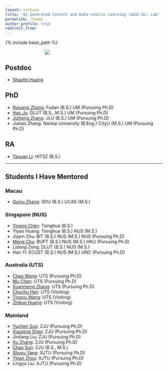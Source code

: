 ```yaml
---
layout: archive
title: "AI Generated Content and Data-centric Learning (AIGC-DL) Lab"
permalink: /team/
author_profile: true
redirect_from:
---
```


{% include base_path %}

<div style="text-align: center;">
  <img src="https://zdzheng.xyz/resource-img/lab-logo.webp" style="max-width: 50%; height: auto; display: block; margin: 0 auto;">
</div>

## Postdoc
- [Shaofei Huang](https://spyflying.github.io/)


## PhD

- [Ruiyang Zhang](https://ruiyang-061x.github.io/): Fudan (B.S.) UM (Pursuing Ph.D)
- [Hao Ju](https://haodot.github.io/): DLUT (B.S., M.S.) UM (Pursuing Ph.D)
- [Jizheng Zhang](https://www.jizhengzhang.top/): JLU (B.S.) UM (Pursuing Ph.D)
- Jiahao Zhang: Nankai University (B.Eng.) CityU (M.S.) UM (Pursuing Ph.D)

## RA
- [Yaxuan Li](https://scholar.google.com/citations?user=myfuA38AAAAJ): HITSZ (B.S.)


<hr> 

## Students I Have Mentored

### Macau  
- [Guiyu Zhang](https://www.zdzheng.xyz/authors/Guiyu-Zhang): SDU (B.S.) UCAS (M.S.)

### Singapore (NUS)

- [Yiyang Chen](https://zdzheng.xyz/authors/Yiyang-Chen): Tsinghua (B.S.) 
- Yiyao Huang: Tsinghua (B.S.) NUS (M.S.)
- Jiayin Zhu: BIT (B.S.) NUS (M.S.) NUS (Pursuing Ph.D)
- [Meng Chu](https://zdzheng.xyz/authors/Meng-Chu): BUPT (B.S.) NUS (M.S.) HKU (Pursuing Ph.D)
- Lidong Zeng: DLUT (B.S.) NUS (M.S.)
- Han Yi: ECUST (B.S.) NUS (M.S.) UNC (Pursuing Ph.D)

### Australia (UTS)
- [Chao Wang](https://zdzheng.xyz/authors/Chao-Wang): UTS (Pursuing Ph.D)
- [Mu Chen](https://zdzheng.xyz/authors/Mu-Chen): UTS (Pursuing Ph.D)
- [Xuanmeng Zhang](https://zdzheng.xyz/authors/Xuanmeng-Zhang): UTS (Pursuing Ph.D)
- [Chuchu Han](https://www.zdzheng.xyz/authors/Chuchu-Han): UTS (Visiting)
- [Tingyu Wang](https://www.zdzheng.xyz/authors/Tingyu-Wang): UTS (Visiting)
- [Zhikun Huang](https://zdzheng.xyz/authors/Zhikun-Huang): UTS (Visiting)

### Mainland
- [Yuchen Suo](https://zdzheng.xyz/authors/Yucheng-Suo): ZJU (Pursuing Ph.D)
- [Xiaolong Shen](https://zdzheng.xyz/authors/Xiaolong-Shen): ZJU (Pursuing Ph.D)
- Jinliang Liu: ZJU (Pursuing Ph.D)
- [Xu Zhang](https://www.zdzheng.xyz/authors/Xu-Zhang): ZJU (Pursuing Ph.D)
- [Chao Sun](https://zdzheng.xyz/authors/Chao-Sun): ZJU (B.S., M.S.)
- [Shuyu Yang](https://zdzheng.xyz/authors/Shuyu-Yang): XJTU (Pursuing Ph.D)
- [Yinan Zhou](https://zdzheng.xyz/authors/Yinan-Zhou): XJTU (Pursuing Ph.D)
- Lingyu Liu: XJTU (Pursuing Ph.D)
